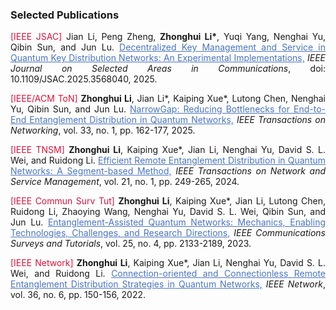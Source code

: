 ### Selected Publications

<p style="text-align:justify"><span style="color: crimson;">[IEEE JSAC]</span> Jian Li, Peng Zheng, <b>Zhonghui Li*</b>, Yuqi Yang, Nenghai Yu, Qibin Sun, and Jun Lu. <a href="https://ieeexplore.ieee.org/document/11003481" style="color: rgba(74, 117, 192, 1);">Decentralized Key Management and Service in Quantum Key Distribution Networks: An Experimental Implementations,</a> <span style="font-style: italic;"> IEEE Journal on Selected Areas in Communications</span>, doi: 10.1109/JSAC.2025.3568040, 2025.</p>

<p style="text-align:justify"><span style="color: crimson;">[IEEE/ACM ToN]</span> <b>Zhonghui Li</b>, Jian Li*, Kaiping Xue*, Lutong Chen, Nenghai Yu, Qibin Sun, and Jun Lu. <a href="https://ieeexplore.ieee.org/abstract/document/10720195" style="color: rgba(74, 117, 192, 1);">NarrowGap: Reducing Bottlenecks for End-to-End Entanglement Distribution in Quantum Networks,</a> <span style="font-style: italic;">IEEE Transactions on Networking</span>,  vol. 33, no. 1, pp. 162-177, 2025.</p>

<p style="text-align:justify"><span style="color: crimson;">[IEEE TNSM]</span> <b>Zhonghui Li</b>, Kaiping Xue*, Jian Li, Nenghai Yu, David S. L. Wei, and Ruidong Li. <a href="https://ieeexplore.ieee.org/abstract/document/10185987" style="color: rgba(74, 117, 192, 1);">Efficient Remote Entanglement Distribution in Quantum Networks: A Segment-based Method,</a> <span style="font-style: italic;">IEEE Transactions on Network and Service Management</span>, vol. 21, no. 1, pp. 249-265, 2024.</p>

<p style="text-align:justify"><span style="color: crimson;">[IEEE Commun Surv Tut]</span> <b>Zhonghui Li</b>, Kaiping Xue*, Jian Li, Lutong Chen, Ruidong Li, Zhaoying Wang, Nenghai Yu, David S. L. Wei, Qibin Sun, and Jun Lu. <a href="https://ieeexplore.ieee.org/abstract/document/10177948" style="color: rgba(74, 117, 192, 1);">Entanglement-Assisted Quantum Networks: Mechanics, Enabling Technologies, Challenges, and Research Directions,</a> <span style="font-style: italic;">IEEE Communications Surveys and Tutorials</span>, vol. 25, no. 4, pp. 2133-2189, 2023.</p>

<p style="text-align:justify"><span style="color: crimson;">[IEEE Network]</span> <b>Zhonghui Li</b>, Kaiping Xue*, Jian Li, Nenghai Yu, David S. L. Wei, and Ruidong Li. <a href="https://ieeexplore.ieee.org/abstract/document/9839638" style="color: rgba(74, 117, 192, 1);">Connection-oriented and Connectionless Remote Entanglement Distribution Strategies in Quantum Networks,</a> <span style="font-style: italic;">IEEE Network</span>, vol. 36, no. 6, pp. 150-156, 2022.</p>

